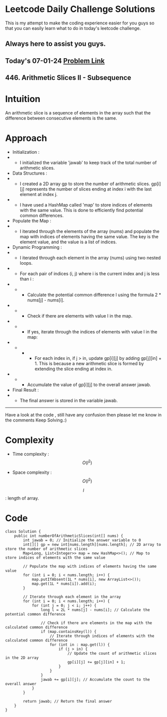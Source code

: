 # Leetcode Daily Challenge Solutions

This is my attempt to make the coding experience easier for you guys so that you can easily learn what to do in today's leetcode challenge.


## Always here to assist you guys.

## Today's 07-01-24 [Problem Link](https://leetcode.com/problems/arithmetic-slices-ii-subsequence/description/?envType=daily-question&envId=2024-01-07)
## 446. Arithmetic Slices II - Subsequence

# Intuition
<!-- Describe your first thoughts on how to solve this problem. -->
An arithmetic slice is a sequence of elements in the array such that the difference between consecutive elements is the same.

# Approach
<!-- Describe your approach to solving the problem. -->
- Initialization :
- - I initialized the variable 'jawab' to keep track of the total number of arithmetic slices.
- Data Structures :
- - I created a 2D array gp to store the number of arithmetic slices. gp[i][j] represents the number of slices ending at index i with the last element at index j.
- - I have used a HashMap called 'map' to store indices of elements with the same value. This is done to efficiently find potential common differences.
- Populate the Map :
- - I iterated through the elements of the array (nums) and populate the map with indices of elements having the same value. The key is the element value, and the value is a list of indices.
- Dynamic Programming :
- - I iterated through each element in the array (nums) using two nested loops.
- - For each pair of indices (i, j) where i is the current index and j is less than i :
- - - Calculate the potential common difference l using the formula 2 * nums[j] - nums[i].
- - - Check if there are elements with value l in the map.
- - - If yes, iterate through the indices of elements with value l in the map:
- - - - For each index in, if j > in, update gp[i][j] by adding gp[j][in] + 1. This is because a new arithmetic slice is formed by extending the slice ending at index in.
- - - Accumulate the value of gp[i][j] to the overall answer jawab.
- Final Result :
- - The final answer is stored in the variable jawab.
---
Have a look at the code , still have any confusion then please let me know in the comments
Keep Solving.:)

# Complexity
- Time complexity : $$O(l^2)$$
<!-- Add your time complexity here, e.g. $$O(n)$$ -->

- Space complexity :  $$O(l^2)$$
<!-- Add your space complexity here, e.g. $$O(n)$$ -->
 $$l$$ : length of array.
# Code
```
class Solution {
    public int numberOfArithmeticSlices(int[] nums) {
        int jawab = 0; // Initialize the answer variable to 0
        int[][] gp = new int[nums.length][nums.length]; // 2D array to store the number of arithmetic slices
        Map<Long, List<Integer>> map = new HashMap<>(); // Map to store indices of elements with the same value

        // Populate the map with indices of elements having the same value
        for (int i = 0; i < nums.length; i++) {
            map.putIfAbsent(1L * nums[i], new ArrayList<>());
            map.get(1L * nums[i]).add(i);
        }

        // Iterate through each element in the array
        for (int i = 0; i < nums.length; i++) {
            for (int j = 0; j < i; j++) {
                long l = 2L * nums[j] - nums[i]; // Calculate the potential common difference

                // Check if there are elements in the map with the calculated common difference
                if (map.containsKey(l)) {
                    // Iterate through indices of elements with the calculated common difference
                    for (int in : map.get(l)) {
                        if (j > in) {
                            // Update the count of arithmetic slices in the 2D array
                            gp[i][j] += gp[j][in] + 1;
                        }
                    }
                }
                jawab += gp[i][j]; // Accumulate the count to the overall answer
            }
        }

        return jawab; // Return the final answer
    }
}

```
